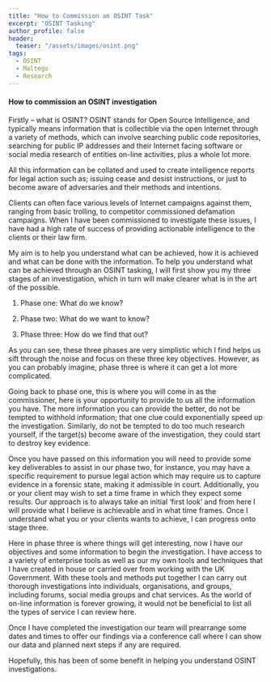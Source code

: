 ```yaml
---
title: "How to Commission an OSINT Task"
excerpt: "OSINT Tasking"
author_profile: false
header:
  teaser: "/assets/images/osint.png"
tags: 
  - OSINT
  - Maltego
  - Research
---
```


#### How to commission an OSINT investigation 


Firstly – what is OSINT? OSINT stands for Open Source Intelligence, and typically means information that is collectible via the open Internet through a variety of methods, which can involve searching public code repositories, searching for public IP addresses and their Internet facing software or social media research of entities on-line activities, plus a whole lot more.

All this information can be collated and used to create intelligence reports for legal action such as; issuing cease and desist instructions, or just to become aware of adversaries and their methods and intentions. 

Clients can often face various levels of Internet campaigns against them, ranging from basic trolling, to competitor commissioned defamation campaigns. When I have been commissioned to investigate these issues, I have had a high rate of success of providing actionable intelligence to the clients or their law firm. 

My aim is to help you understand what can be achieved, how it is achieved and what can be done with the information. 
To help you understand what can be achieved through an OSINT tasking, I will first show you my three stages of an investigation, which in turn will make clearer what is in the art of the possible. 

1. Phase one: What do we know? 

2. Phase two: What do we want to know? 

3. Phase three: How do we find that out? 

As you can see, these three phases are very simplistic which I find helps us sift through the noise and focus on these three key objectives. However, as you can probably imagine, phase three is where it can get a lot more complicated. 

Going back to phase one, this is where you will come in as the commissioner, here is your opportunity to provide to us all the information you have. The more information you can provide the better, do not be tempted to withhold information; that one clue could exponentially speed up the investigation. Similarly, do not be tempted to do too much research yourself, if the target(s) become aware of the investigation, they could start to destroy key evidence. 

Once you have passed on this information you will need to provide some key deliverables to assist in our phase two, for instance, you may have a specific requirement to pursue legal action which may require us to capture evidence in a forensic state, making it admissible in court. Additionally, you or your client may wish to set a time frame in which they expect some results. Our approach is to always take an initial ‘first look’ and from here I will provide what I believe is achievable and in what time frames. Once I understand what you or your clients wants to achieve, I can progress onto stage three. 

Here in phase three is where things will get interesting, now I have our objectives and some information to begin the investigation. I have access to a variety of enterprise tools as well as our my own tools and techniques that I have created in house or carried over from working with the UK Government. With these tools and methods put together I can carry out thorough investigations into individuals, organisations, and groups, including forums, social media groups and chat services. As the world of on-line information is forever growing, it would not be beneficial to list all the types of service I can review here. 

Once I have completed the investigation our team will prearrange some dates and times to offer our findings via a conference call where I can show our data and planned next steps if any are required.

Hopefully, this has been of some benefit in helping you understand OSINT investigations. 